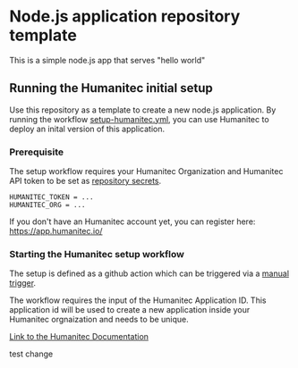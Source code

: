 # Node.js application repository template

This is a simple node.js app that serves "hello world"

## Running the Humanitec initial setup

Use this repository as a template to create a new node.js application.
By running the workflow [setup-humanitec.yml](.github/workflows/setup-humanitec.yml), you can use Humanitec to deploy an inital version of this application.

### Prerequisite

The setup workflow requires your Humanitec Organization and Humanitec API token to be set as [repository secrets](https://docs.github.com/en/actions/security-guides/encrypted-secrets#creating-encrypted-secrets-for-a-repository).

```
HUMANITEC_TOKEN = ...
HUMANITEC_ORG = ...
```

If you don't have an Humanitec account yet, you can register here: https://app.humanitec.io/

### Starting the Humanitec setup workflow

The setup is defined as a github action which can be triggered via a [manual trigger](https://docs.github.com/en/actions/managing-workflow-runs/manually-running-a-workflow).

The workflow requires the input of the Humanitec Application ID. This application id will be used to create a new application inside your Humanitec orgnaization and needs to be unique.

[Link to the Humanitec Documentation](https://docs.humanitec.com/)

test change
